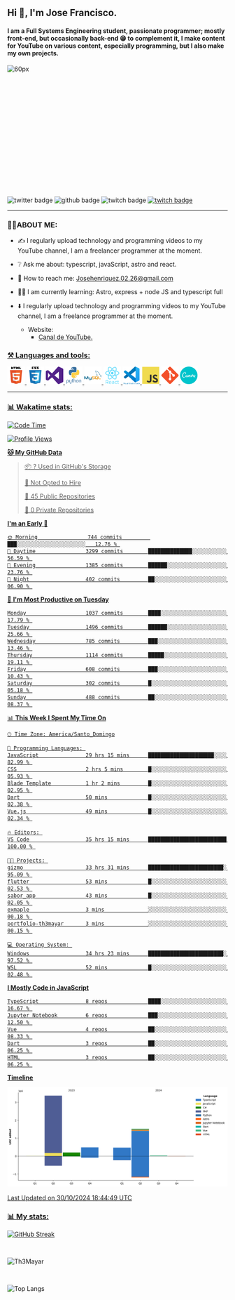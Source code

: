 ## Hi 👋, I'm Jose Francisco.

#### I am a Full Systems Engineering student, passionate programmer; mostly front-end, but occasionally back-end 😁 to complement it, I make content for YouTube on various content, especially programming, but I also make my own projects. 

<div style="width:50%;height:0;padding-bottom:56%;position:relative;">
  <img src="https://media.giphy.com/media/bAQH7WXKqtIBrPs7sR/giphy.gif" alt="60px" witdh="100px" height="80px">
 </div>
 <br>
 <div id="badges" align="left">
    <img src="https://img.shields.io/twitter/follow/G4Henriquez?color=%23298AC1&style=for-the-badge" alt="twitter badge" />
    <img src="https://img.shields.io/github/followers/Th3Mayar?style=for-the-badge" alt="github badge" />
    <img src="https://img.shields.io/twitch/status/th3mayar?color=%232A8DC6&style=for-the-badge" alt="twitch badge" />
    <a href="https://www.linkedin.com/in/jose-fhenr%C3%ADquez/"><img src="https://content.linkedin.com/content/dam/brand/site/img/logo/logo-tm.png" alt="twitch badge" witdh="60" height="28"/></a>
</div>

***

### 👨‍💻ABOUT ME:
+ ✍️ I regularly upload technology and programming videos to my YouTube channel, I am a freelancer programmer at the moment.

+ ❔ Ask me about: typescript, javaScript, astro and react.

+ 📧 How to reach me: Josehenriquez.02.26@gmail.com

+ 👨‍🎓 I am currently learning: Astro, express + node JS and typescript full

+ ⬇️ I regularly upload technology and programming videos to my YouTube channel, I am a freelance programmer at the moment.
  + Website: <ul><li><a href="https://www.youtube.com/channel/UCIK-txT4Zggh55NVEHgzaKQ">Canal de YouTube.</li></ul>

### ⚒️ Languages and tools:
<div align="left">
  <img src="https://github.com/devicons/devicon/blob/master/icons/html5/html5-original-wordmark.svg" width="40px" heigh="40px" alt="html">
  <img src="https://github.com/devicons/devicon/blob/master/icons/css3/css3-original-wordmark.svg" width="40px" heigh="40px" alt="css">
  <img src="https://github.com/devicons/devicon/blob/master/icons/visualstudio/visualstudio-plain.svg" width="40px" heigh="40px" alt="visual studio">
  <img src="https://github.com/devicons/devicon/blob/master/icons/python/python-original-wordmark.svg" width="40px" heigh="40px" alt="python">
  <img src="https://github.com/devicons/devicon/blob/master/icons/mysql/mysql-original-wordmark.svg" width="40px" heigh="40px" alt="mysql">
  <img src="https://github.com/devicons/devicon/blob/master/icons/react/react-original-wordmark.svg" width="40px" heigh="40px" alt="react">
  <img src="https://github.com/devicons/devicon/blob/master/icons/vscode/vscode-original-wordmark.svg" width="40px" heigh="40px" alt="vscode">
  <img src="https://github.com/devicons/devicon/blob/master/icons/javascript/javascript-original.svg" width="40px" heigh="40px" alt="jira">
  <img src="https://github.com/devicons/devicon/blob/master/icons/git/git-original.svg" width="40px" heigh="40px" alt="git">
  <img src="https://github.com/devicons/devicon/blob/master/icons/canva/canva-original.svg" width="40px" heigh="40px" alt="canva">
</div>

***

### 📊 Wakatime stats:

<!--START_SECTION:waka-->
![Code Time](http://img.shields.io/badge/Code%20Time-1%2C041%20hrs%2044%20mins-blue)

![Profile Views](http://img.shields.io/badge/Profile%20Views-71-blue)

**🐱 My GitHub Data** 

> 📦 ? Used in GitHub's Storage 
 > 
> 🚫 Not Opted to Hire
 > 
> 📜 45 Public Repositories 
 > 
> 🔑 0 Private Repositories 
 > 
**I'm an Early 🐤** 

```text
🌞 Morning                744 commits         ███░░░░░░░░░░░░░░░░░░░░░░   12.76 % 
🌆 Daytime                3299 commits        ██████████████░░░░░░░░░░░   56.59 % 
🌃 Evening                1385 commits        ██████░░░░░░░░░░░░░░░░░░░   23.76 % 
🌙 Night                  402 commits         ██░░░░░░░░░░░░░░░░░░░░░░░   06.90 % 
```
📅 **I'm Most Productive on Tuesday** 

```text
Monday                   1037 commits        ████░░░░░░░░░░░░░░░░░░░░░   17.79 % 
Tuesday                  1496 commits        ██████░░░░░░░░░░░░░░░░░░░   25.66 % 
Wednesday                785 commits         ███░░░░░░░░░░░░░░░░░░░░░░   13.46 % 
Thursday                 1114 commits        █████░░░░░░░░░░░░░░░░░░░░   19.11 % 
Friday                   608 commits         ███░░░░░░░░░░░░░░░░░░░░░░   10.43 % 
Saturday                 302 commits         █░░░░░░░░░░░░░░░░░░░░░░░░   05.18 % 
Sunday                   488 commits         ██░░░░░░░░░░░░░░░░░░░░░░░   08.37 % 
```


📊 **This Week I Spent My Time On** 

```text
🕑︎ Time Zone: America/Santo_Domingo

💬 Programming Languages: 
JavaScript               29 hrs 15 mins      █████████████████████░░░░   82.99 % 
CSS                      2 hrs 5 mins        █░░░░░░░░░░░░░░░░░░░░░░░░   05.93 % 
Blade Template           1 hr 2 mins         █░░░░░░░░░░░░░░░░░░░░░░░░   02.95 % 
Dart                     50 mins             █░░░░░░░░░░░░░░░░░░░░░░░░   02.38 % 
Vue.js                   49 mins             █░░░░░░░░░░░░░░░░░░░░░░░░   02.34 % 

🔥 Editors: 
VS Code                  35 hrs 15 mins      █████████████████████████   100.00 % 

🐱‍💻 Projects: 
gizmo                    33 hrs 31 mins      ████████████████████████░   95.09 % 
flutter                  53 mins             █░░░░░░░░░░░░░░░░░░░░░░░░   02.53 % 
sabor_app                43 mins             █░░░░░░░░░░░░░░░░░░░░░░░░   02.05 % 
exmaple                  3 mins              ░░░░░░░░░░░░░░░░░░░░░░░░░   00.18 % 
portfolio-th3mayar       3 mins              ░░░░░░░░░░░░░░░░░░░░░░░░░   00.15 % 

💻 Operating System: 
Windows                  34 hrs 23 mins      ████████████████████████░   97.52 % 
WSL                      52 mins             █░░░░░░░░░░░░░░░░░░░░░░░░   02.48 % 
```

**I Mostly Code in JavaScript** 

```text
TypeScript               8 repos             ████░░░░░░░░░░░░░░░░░░░░░   16.67 % 
Jupyter Notebook         6 repos             ███░░░░░░░░░░░░░░░░░░░░░░   12.50 % 
Vue                      4 repos             ██░░░░░░░░░░░░░░░░░░░░░░░   08.33 % 
Dart                     3 repos             ██░░░░░░░░░░░░░░░░░░░░░░░   06.25 % 
HTML                     3 repos             ██░░░░░░░░░░░░░░░░░░░░░░░   06.25 % 
```



**Timeline**

![Lines of Code chart](https://raw.githubusercontent.com/Th3Mayar/Th3Mayar/main/assets/bar_graph.png)


 Last Updated on 30/10/2024 18:44:49 UTC
<!--END_SECTION:waka-->

### 📊 My stats:

[![GitHub Streak](https://streak-stats.demolab.com/?user=Th3Mayar&theme=dark)](https://git.io/streak-stats)

<br>

![Th3Mayar](https://github-readme-stats.vercel.app/api?username=th3mayar&show_icons=true&theme=dark&show=reviews,discussions_started,discussions_answered,prs_merged,prs_merged_percentage)

<br>

![Top Langs](https://github-readme-stats.vercel.app/api/top-langs/?username=Th3Mayar&layout=compact&theme=dark)
